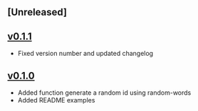 ## [Unreleased]

## [v0.1.1]

* Fixed version number and updated changelog

## [v0.1.0]

* Added function generate a random id using random-words
* Added README examples

[v0.1.1]: https://github.com/Lamoreauxaj/unique-word-id/releases/tag/v0.1.0
[v0.1.0]: https://github.com/Lamoreauxaj/unique-word-id/releases/tag/v0.1.0
